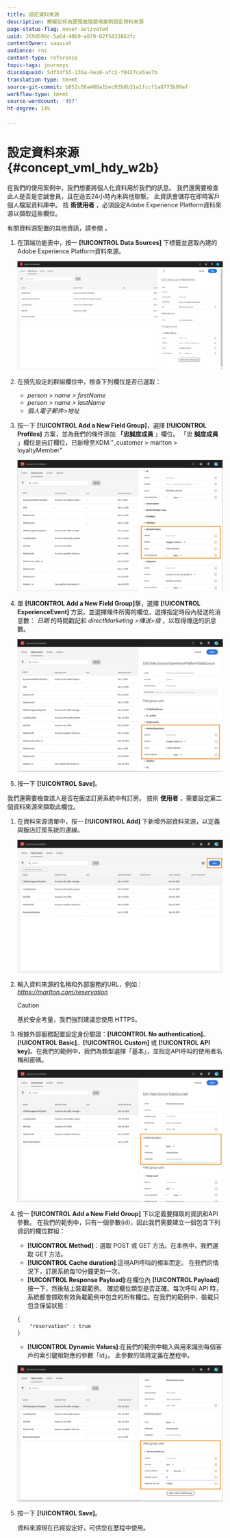 ```yaml
---
title: 設定資料來源
description: 瞭解如何為歷程進階使用案例設定資料來源
page-status-flag: never-activated
uuid: 269d590c-5a6d-40b9-a879-02f5033863fc
contentOwner: sauviat
audience: rns
content-type: reference
topic-tags: journeys
discoiquuid: 5df34f55-135a-4ea8-afc2-f9427ce5ae7b
translation-type: tm+mt
source-git-commit: b852c08a488a1bec02b8b31a1fccf1a8773b99af
workflow-type: tm+mt
source-wordcount: '457'
ht-degree: 14%

---
```



# 設定資料來源 {#concept_vml_hdy_w2b}

在我們的使用案例中，我們想要將個人化資料用於我們的訊息。 我們還需要檢查此人是否是忠誠會員，且在過去24小時內未與他聯繫。 此資訊會儲存在即時客戶個人檔案資料庫中。 技 **術使用者** ，必須設定Adobe Experience Platform資料來源以擷取這些欄位。

有關資料源配置的其他資訊，請參閱 [](../datasource/about-data-sources.md)。

1. 在頂端功能表中，按一 **[!UICONTROL Data Sources]** 下標籤並選取內建的Adobe Experience Platform資料來源。

   ![](../assets/journey23.png)

1. 在預先設定的群組欄位中，檢查下列欄位是否已選取：

   * _person > name > firstName_
   * _person > name > lastName_
   * _個人電子郵件>地址_

1. 按一下 **[!UICONTROL Add a New Field Group]**，選擇 **[!UICONTROL Profiles]** 方案，並為我們的條件添加 **「忠誠度成員** 」欄位。 「忠 **誠度成員** 」欄位是自訂欄位，已新增至XDM:&quot;_customer > marlton > loyaltyMember&quot;

   ![](../assets/journeyuc2_6.png)

1. 單 **[!UICONTROL Add a New Field Group]**&#x200B;擊，選擇 **[!UICONTROL ExperienceEvent]** 方案，並選擇條件所需的欄位，選擇指定時段內發送的消息數： _日期_ 的時間戳記和 _directMarketing >傳送>值_ ，以取得傳送的訊息數。

   ![](../assets/journeyuc2_7.png)

1. 按一下 **[!UICONTROL Save]**。

我們還需要檢查該人是否在飯店訂房系統中有訂房。 技術 **使用者** ，需要設定第二個資料來源來擷取此欄位。

1. 在資料來源清單中，按一 **[!UICONTROL Add]** 下新增外部資料來源，以定義與飯店訂房系統的連線。

   ![](../assets/journeyuc2_9.png)

1. 輸入資料來源的名稱和外部服務的URL，例如： _https://marlton.com/reservation_

   >[!CAUTION]
   >
   >基於安全考量，我們強烈建議您使用 HTTPS。

1. 根據外部服務配置設定身份驗證：**[!UICONTROL No authentication]**、**[!UICONTROL Basic]**、**[!UICONTROL Custom]** 或 **[!UICONTROL API key]**。在我們的範例中，我們為類型選擇「基本」，並指定API呼叫的使用者名稱和密碼。

   ![](../assets/journeyuc2_10.png)

1. 按一 **[!UICONTROL Add a New Field Group]** 下以定義要擷取的資訊和API參數。 在我們的範例中，只有一個參數(id)，因此我們需要建立一個包含下列資訊的欄位群組：

   * **[!UICONTROL Method]**：選取 POST 或 GET 方法。在本例中，我們選取 GET 方法。
   * **[!UICONTROL Cache duration]**:這視API呼叫的頻率而定。 在我們的情況下，訂房系統每10分鐘更新一次。
   * **[!UICONTROL Response Payload]**:在欄位內 **[!UICONTROL Payload]** 按一下，然後貼上裝載範例。 確認欄位類型是否正確。每次呼叫 API 時，系統都會擷取有效負載範例中包含的所有欄位。在我們的範例中，裝載只包含保留狀態：

   ```
   {
       "reservation" : true
   }
   ```

   * **[!UICONTROL Dynamic Values]**:在我們的範例中輸入與用來識別每個客戶的索引鍵相對應的參數「id」。 此參數的值將定義在歷程中。

   ![](../assets/journeyuc2_11.png)

1. 按一下 **[!UICONTROL Save]**。

   資料來源現在已經設定好，可供您在歷程中使用。
